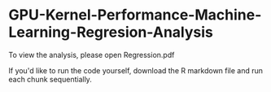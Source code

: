 # GPU-Kernel-Performance-Machine-Learning-Regresion-Analysis
To view the analysis, please open Regression.pdf

If you'd like to run the code yourself, download the R markdown file and run each chunk sequentially.
